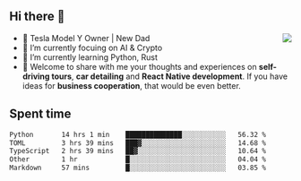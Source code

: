 ## Hi there 👋
<img align="right" src="https://github-readme-stats.vercel.app/api?username=ljunb&show_icons=true&icon_color=CE1D2D&text_color=718096&bg_color=00000000&hide_title=true&hide_border=true" />

- 🚗 Tesla Model Y Owner | New Dad
- 🔭 I’m currently focuing on AI & Crypto
- 🌱 I’m currently learning Python, Rust
- 💬 Welcome to share with me your thoughts and experiences on **self-driving tours**, **car detailing** and **React Native development**. If you have ideas for **business cooperation**, that would be even better.




## Spent time
<!--START_SECTION:waka-->

```txt
Python       14 hrs 1 min    ██████████████░░░░░░░░░░░   56.32 %
TOML         3 hrs 39 mins   ███▓░░░░░░░░░░░░░░░░░░░░░   14.68 %
TypeScript   2 hrs 39 mins   ██▓░░░░░░░░░░░░░░░░░░░░░░   10.64 %
Other        1 hr            █░░░░░░░░░░░░░░░░░░░░░░░░   04.04 %
Markdown     57 mins         █░░░░░░░░░░░░░░░░░░░░░░░░   03.85 %
```

<!--END_SECTION:waka-->
